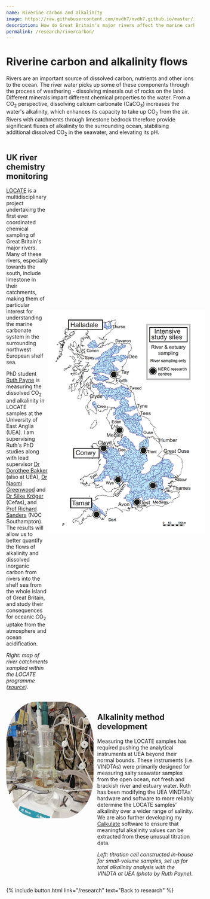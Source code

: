 ```yaml
---
name: Riverine carbon and alkalinity
image: https://raw.githubusercontent.com/mvdh7/mvdh7.github.io/master/images/rivercarbon/tamar.png
description: How do Great Britain's major rivers affect the marine carbonate system in their estuaries and in the surrounding continental shelf sea?
permalink: /research/rivercarbon/
---
```


<!-- https://raw.githubusercontent.com/mvdh7/mvdh7.github.io/master/images/locate.png -->

# Riverine carbon and alkalinity flows

Rivers are an important source of dissolved carbon, nutrients and other ions to the ocean. The river water picks up some of these components through the process of weathering - dissolving minerals out of rocks on the land. Different minerals impart different chemical properties to the water. From a CO<sub>2</sub> perspective, dissolving calcium carbonate (CaCO<sub>3</sub>) increases the water's alkalinity, which enhances its capacity to take up CO<sub>2</sub> from the air. Rivers with catchments through limestone bedrock therefore provide significant fluxes of alkalinity to the surrounding ocean, stabilising additional dissolved CO<sub>2</sub> in the seawater, and elevating its pH.

<div style="display:flex; align-items:center">

<div>
<h2>UK river chemistry monitoring</h2>
<p><a href="http://locate.ac.uk/">LOCATE</a> is a multidisciplinary project undertaking the first ever coordinated chemical sampling of Great Britain's major rivers. Many of these rivers, especially towards the south, include limestone in their catchments, making them of particular interest for understanding the marine carbonate system in the surrounding northwest European shelf sea.</p>

<p>PhD student <a href="https://people.uea.ac.uk/ruth_s_payne">Ruth Payne</a> is measuring the dissolved CO<sub>2</sub> and alkalinity in LOCATE samples at the University of East Anglia (UEA). I am supervising Ruth's PhD studies along with lead supervisor <a href="https://people.uea.ac.uk/d_bakker">Dr Dorothee Bakker</a> (also at UEA), <a href="https://people.uea.ac.uk/n_greenwood">Dr Naomi Greenwood</a> and <a href="https://www.cefas.co.uk/about-us/people/dr-silke-kroeger/">Dr Silke Kröger</a> (Cefas), and <a href="https://noc.ac.uk/people/rics">Prof Richard Sanders</a> (NOC Southampton). The results will allow us to better quantify the flows of alkalinity and dissolved inorganic carbon from rivers into the shelf sea from the whole island of Great Britain, and study their consequences for oceanic CO<sub>2</sub> uptake from the atmosphere and ocean acidification.</p>

<p><i>Right: map of river catchments sampled within the LOCATE programme (<a href="http://locate.ac.uk/about">source</a>).</i></p>

<br />
</div>

<img src="https://raw.githubusercontent.com/mvdh7/mvdh7.github.io/master/images/rivercarbon/locate.png" alt="Map of UK river catchments investigated by the LOCATE research programme." width="421" height="597" />

</div>

<div style="display:flex; align-items:flex-start; flex-direction:row">

<img src="https://raw.githubusercontent.com/mvdh7/mvdh7.github.io/master/images/rivercarbon/uea-alk-cell.jpg" style="border-radius:35%; width:234px; height:312px; flex-basis:234px; min-width:234px" />

<div style="padding-left:2%">
<h2>Alkalinity method development</h2>

<p>Measuring the LOCATE samples has required pushing the analytical instruments at UEA beyond their normal bounds. These instruments (i.e. VINDTAs) were primarily designed for measuring salty seawater samples from the open ocean, not fresh and brackish river and estuary water. Ruth has been modifying the UEA VINDTAs' hardware and software to more reliably determine the LOCATE samples' alkalinity over a wider range of salinity. We are also further developing my <a href="../calkulate">Calkulate</a> software to ensure that meaningful alkalinity values can be extracted from these unusual titration data.</p>

<p><i>Left: titration cell constructed in-house for small-volume samples, set up for total alkalinity analysis with the VINDTA at UEA (photo by Ruth Payne).</i></p>

</div>
</div>

<p class="text-center">
{% include button.html link="/research" text="Back to research" %}
</p>
